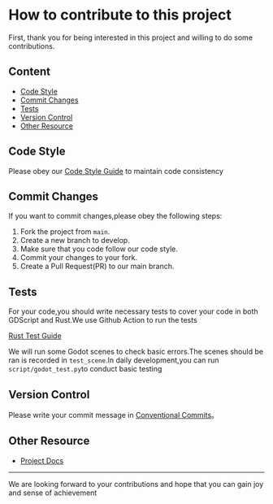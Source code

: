 # How to contribute to this project

First, thank you for being interested in this project and willing to do some contributions.

## Content

- [Code Style](#code-style)
- [Commit Changes](#commit-changes)
- [Tests](#tests)
- [Version Control](#version-control)
- [Other Resource](#other-resource)

## Code Style

Please obey our [Code Style Guide](docs/code_style.md) to maintain code consistency

## Commit Changes

If you want to commit changes,please obey the following steps:

1. Fork the project from `main`.
2. Create a new branch to develop.
3. Make sure that you code follow our code style.
4. Commit your changes to your fork.
5. Create a Pull Request(PR) to our main branch.

## Tests

For your code,you should write necessary tests to cover your code in both GDScript and Rust.We use Github Action to run the tests

[Rust Test Guide](./docs/rust_test.md)

We will run some Godot scenes to check basic errors.The scenes should be ran is recorded in ```test_scene```.In daily development,you can run ```script/godot_test.py```to conduct basic testing

## Version Control

Please write your commit message in [Conventional Commits](https://www.conventionalcommits.org/en/v1.0.0/)。

## Other Resource

- [Project Docs](docs/)

---

We are looking forward to your contributions and hope that you can gain joy and sense of achievement
